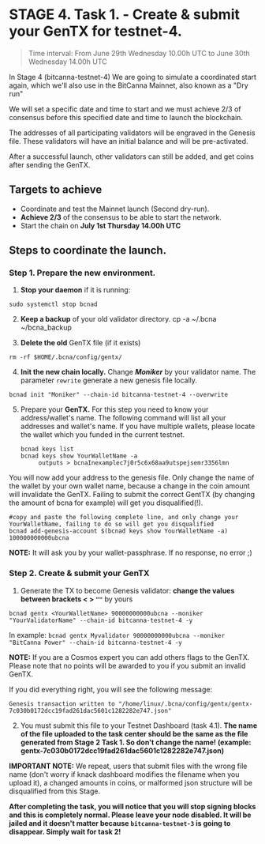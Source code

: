 # STAGE 4. Task 1. - Create & submit your GenTX for testnet-4.
> Time interval: From June 29th Wednesday 10.00h UTC to June 30th Wednesday 14.00h UTC

In Stage 4 (bitcanna-testnet-4) We are going to simulate a coordinated start again, which we'll also use in the BitCanna Mainnet, also known as a "Dry run"

We will set a specific date and time to start and we must achieve 2/3 of consensus before this specified date and time to launch the blockchain.

The addresses of all participating validators will be engraved in the Genesis file. These validators will have an initial balance and will be pre-activated.

After a successful launch, other validators can still be added, and get coins after sending the GenTX. 

## Targets to achieve

* Coordinate and test the Mainnet launch (Second dry-run).
* **Achieve 2/3** of the consensus to be able to start the network.
* Start the chain on **July 1st Thursday 14.00h UTC**

## Steps to coordinate the launch.


### Step 1. Prepare the new environment.

1. **Stop your daemon** if it is running:
```
sudo systemctl stop bcnad
```
2. **Keep a backup** of your old validator directory.
cp -a ~/.bcna ~/bcna_backup

3. **Delete the old** GenTX file (if it exists)
```
rm -rf $HOME/.bcna/config/gentx/ 
```
4. **Init the new chain locally.** Change ***Moniker*** by your validator name. The parameter `rewrite` generate a new genesis file locally.
```
bcnad init "Moniker" --chain-id bitcanna-testnet-4 --overwrite
```

5. Prepare your **GenTX.**
For this step you need to know your address/wallet's name. The following command will list all your addresses and wallet's name. If you have multiple wallets, please locate the wallet which you funded in the current testnet.
    ```
    bcnad keys list 
    bcnad keys show YourWalletName -a
         outputs > bcnaInexamplec7j0r5c6x68aa9utspejsemr3356lmn
    ```
You will now add your address to the genesis file. Only change the name of the wallet by your own wallet name, because a change in the coin amount will invalidate the GenTX. Failing to submit the correct GentTX (by changing the amount of bcna for example) will get you disqualified(!).
```
#copy and paste the following complete line, and only change your YourWalletName, failing to do so will get you disqualified
bcnad add-genesis-account $(bcnad keys show YourWalletName -a) 100000000000ubcna
```

**NOTE:** It will ask you by your wallet-passphrase. If no response, no error ;)
### Step 2. Create & submit your GenTX

1. Generate the TX to become Genesis validator: **change the values between brackets < > ``""``** by yours
```
bcnad gentx <YourWalletName> 90000000000ubcna --moniker "YourValidatorName" --chain-id bitcanna-testnet-4 -y
```
In example: 
`bcnad gentx Myvalidator 90000000000ubcna --moniker "BitCanna Power" --chain-id bitcanna-testnet-4 -y`

**NOTE:** If you are a Cosmos expert you can add others flags to the GenTX. Please note that no points will be awarded to you if you submit an invalid GenTX.

If you did everything right, you will see the following message:

```
Genesis transaction written to "/home/linux/.bcna/config/gentx/gentx-7c030b0172dcc19fad261dac5601c1282282e747.json"
```

2. You must submit this file to your Testnet Dashboard (task 4.1).
**The name of the file uploaded to the task center should be the same as the file generated from Stage 2 Task 1. So don't change the name! (example: gentx-7c030b0172dcc19fad261dac5601c1282282e747.json)**

**IMPORTANT NOTE:** We repeat, users that submit files with the wrong file name (don't worry if knack dashboard modifies the filename when you upload it), a changed amounts in coins, or malformed json structure will be disqualified from this Stage.

**After completing the task, you will notice that you will stop signing blocks and this is completely normal. Please leave your node disabled. It will be jailed and it doesn't matter because `bitcanna-testnet-3` is going to disappear. Simply wait for task 2!** 
